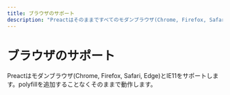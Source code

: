 ```yaml
---
title: ブラウザのサポート
description: "Preactはそのままですべてのモダンブラウザ(Chrome, Firefox, Safari, Edge)とIE11をサポートします。"
---
```


# ブラウザのサポート

Preactはモダンブラウザ(Chrome, Firefox, Safari, Edge)とIE11をサポートします。polyfillを追加することなくそのままで動作します。
